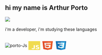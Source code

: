 ## hi my name is Arthur Porto

<div>
  <img height="180em" src="https://github-readme-stats.vercel.app/api?username=portoDEV&show_icons=true&hide=contribs,prs&cache_seconds=86400&theme=dark"/>
    </div>

  i'm a developer, i'm studying these languages
<div style="display: inline_block"><br>
  <img align="center" alt="porto-Js" height="30" width="40" src="https://raw.githubusercontent.com/devicons/devicon/master/icons/python/javascript-plain.svg">
  <img align="center" alt="porto-Js" height="30" width="40" src="https://raw.githubusercontent.com/devicons/devicon/master/icons/javascript/javascript-plain.svg">
  <img align="center" alt="porto-HTML" height="30" width="40" src="https://raw.githubusercontent.com/devicons/devicon/master/icons/html5/html5-original.svg">
  <img align="center" alt="porto-CSS" height="30" width="40" src="https://raw.githubusercontent.com/devicons/devicon/master/icons/css3/css3-original.svg">
</div>
